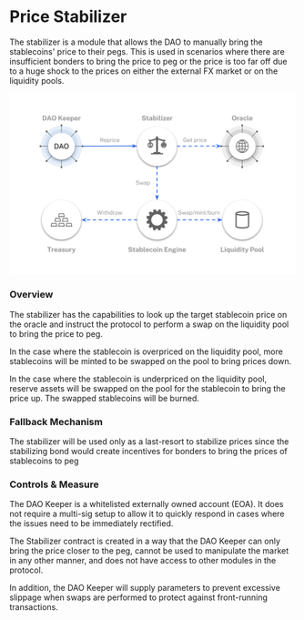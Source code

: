 # Price Stabilizer

The stabilizer is a module that allows the DAO to manually bring the stablecoins' price to their pegs. This is used in scenarios where there are insufficient bonders to bring the price to peg or the price is too far off due to a huge shock to the prices on either the external FX market or on the liquidity pools.

![Stabilizer performs swaps on the liquidity pool to bring price to peg](<../.gitbook/assets/Price Stabilizer.png>)

### Overview

The stabilizer has the capabilities to look up the target stablecoin price on the oracle and instruct the protocol to perform a swap on the liquidity pool to bring the price to peg.

In the case where the stablecoin is overpriced on the liquidity pool, more stablecoins will be minted to be swapped on the pool to bring prices down.

In the case where the stablecoin is underpriced on the liquidity pool, reserve assets will be swapped on the pool for the stablecoin to bring the price up. The swapped stablecoins will be burned.

### Fallback Mechanism

The stabilizer will be used only as a last-resort to stabilize prices since the stabilizing bond would create incentives for bonders to bring the prices of stablecoins to peg

### Controls & Measure

The DAO Keeper is a whitelisted externally owned account (EOA). It does not require a multi-sig setup to allow it to quickly respond in cases where the issues need to be immediately rectified.&#x20;

The Stabilizer contract is created in a way that the DAO Keeper can only bring the price closer to the peg, cannot be used to manipulate the market in any other manner, and does not have access to other modules in the protocol.

In addition, the DAO Keeper will supply parameters to prevent excessive slippage when swaps are performed to protect against front-running transactions.
